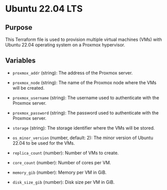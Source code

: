 # Ubuntu 22.04 LTS

## Purpose
This Terraform file is used to provision multiple virtual machines (VMs) with Ubuntu 22.04 operating system on a Proxmox hypervisor.

## Variables

- `proxmox_addr` (string): The address of the Proxmox server.

- `proxmox_node` (string): The name of the Proxmox node where the VMs will be created.

- `proxmox_username` (string): The username used to authenticate with the Proxmox server.

- `proxmox_password` (string): The password used to authenticate with the Proxmox server.

- `storage` (string): The storage identifier where the VMs will be stored.

- `os_minor_version` (number, default: 2): The minor version of Ubuntu 22.04 to be used for the VMs.

- `replica_count` (number): Number of VMs to create.

- `core_count` (number): Number of cores per VM.

- `memory_gib` (number): Memory per VM in GiB.

- `disk_size_gib` (number): Disk size per VM in GiB.
